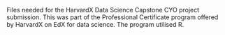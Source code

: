 Files needed for the HarvardX Data Science Capstone CYO project submission.
This was part of the Professional Certificate program offered by HarvardX on EdX for data science.
The program utilised R.
